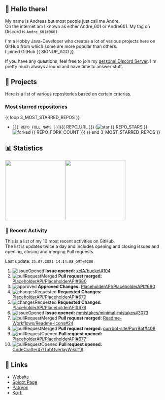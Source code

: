 <!-- Links -->
[purr]: https://purrbot.site
[discord]: https://discord.gg/6dazXp6
[website]: https://andre601.ch
[spigot]: https://www.spigotmc.org/resources/authors/56829/
[patreon]: https://patreon.com/andre_601
[ko-fi]: https://ko-fi.com/andre_601

## 👋 Hello there!
My name is Andreas but most people just call me Andre.  
On the internet am I known as either Andre_601 or Andre601. My tag on Discord is `Andre_601#0601`.

I'm a Hobby Java-Developer who creates a lot of various projects here on GitHub from which some are more popular than others.  
I joined GitHub {{ SIGNUP_AGO }}.

If you have any questions, feel free to join my [personal Discord Server][discord]. I'm pretty much always around and have time to answer stuff.

## 📁 Projects
Here is a list of various repositories based on certain criterias.

### Most starred repositories

{{ loop 3_MOST_STARRED_REPOS }}
- [`{{ REPO_FULL_NAME }}`]({{ REPO_URL }}) (![star] {{ REPO_STARS }} ![forked] {{ REPO_FORK_COUNT }})
{{ end 3_MOST_STARRED_REPOS }}

## 📊 Statistics
<img height="195px" src="https://github-readme-stats.vercel.app/api?username=Andre601&show_icons=true&hide_rank=true&title_color=3498db&bg_color=ffffff00&text_color=718096&disable_animations=true"><img height="195px" src="https://github-readme-stats.vercel.app/api/top-langs?username=Andre601&layout=compact&title_color=3498db&bg_color=ffffff00&text_color=718096">

### 📜 Recent Activity
This is a list of my 10 most recent activities on GitHub.  
The list is updates twice a day and includes opening and closing issues and opening, closing and merging Pull requests.

<!--RECENT_ACTIVITY:last_update-->
Last update: `25.07.2021 14:14:08 GMT+0200`
<!--RECENT_ACTIVITY:last_update_end-->
<!--RECENT_ACTIVITY:start-->
1. ![issueOpened] **Issue opened:** [xelA/bucket#104](https://github.com/xelA/bucket/issues/104)
2. ![pullRequestMerged] **Pull request merged:** [PlaceholderAPI/PlaceholderAPI#680](https://github.com/PlaceholderAPI/PlaceholderAPI/pull/680)
3. ![approved] **Approved Changes:** [PlaceholderAPI/PlaceholderAPI#680](https://github.com/PlaceholderAPI/PlaceholderAPI/pull/680#pullrequestreview-714229255)
4. ![changesRequested] **Requested Changes:** [PlaceholderAPI/PlaceholderAPI#679](https://github.com/PlaceholderAPI/PlaceholderAPI/pull/679#pullrequestreview-714213245)
5. ![changesRequested] **Requested Changes:** [PlaceholderAPI/PlaceholderAPI#679](https://github.com/PlaceholderAPI/PlaceholderAPI/pull/679#pullrequestreview-714213245)
6. ![issueOpened] **Issue opened:** [mmistakes/minimal-mistakes#3073](https://github.com/mmistakes/minimal-mistakes/issues/3073)
7. ![pullRequestMerged] **Pull request merged:** [Readme-Workflows/Readme-Icons#24](https://github.com/Readme-Workflows/Readme-Icons/pull/24)
8. ![pullRequestMerged] **Pull request merged:** [purrbot-site/PurrBot#408](https://github.com/purrbot-site/PurrBot/pull/408)
9. ![pullRequestOpened] **Pull request opened:** [PlaceholderAPI/PlaceholderAPI#677](https://github.com/PlaceholderAPI/PlaceholderAPI/pull/677)
10. ![pullRequestOpened] **Pull request opened:** [CodeCrafter47/TabOverlayWiki#18](https://github.com/CodeCrafter47/TabOverlayWiki/pull/18)
<!--RECENT_ACTIVITY:end-->

## 🔗 Links
- [Website]
- [Spigot Page][spigot]
- [Patreon]
- [Ko-fi]

<!-- Badges -->
[issueOpened]: https://cdn.jsdelivr.net/gh/Readme-Workflows/Readme-Icons@v1.1.0/icons/octicons/IssueOpened.svg
[issueClosed]: https://cdn.jsdelivr.net/gh/Readme-Workflows/Readme-Icons@v1.1.0/icons/octicons/IssueClosed.svg

[pullRequestOpened]: https://cdn.jsdelivr.net/gh/Readme-Workflows/Readme-Icons@v1.1.0/icons/octicons/PullRequestOpened.svg
[pullRequestClosed]: https://cdn.jsdelivr.net/gh/Readme-Workflows/Readme-Icons@v1.1.0/icons/octicons/PullRequestClosed.svg
[pullRequestMerged]: https://cdn.jsdelivr.net/gh/Readme-Workflows/Readme-Icons@v1.1.0/icons/octicons/PullRequestMerged.svg

[comment]: https://cdn.jsdelivr.net/gh/Readme-Workflows/Readme-Icons@v1.1.0/icons/octicons/Comment.svg

[changesRequested]: https://cdn.jsdelivr.net/gh/Readme-Workflows/Readme-Icons@v1.1.0/icons/octicons/RequestedChanges.svg
[approved]: https://cdn.jsdelivr.net/gh/Readme-Workflows/Readme-Icons@v1.1.0/icons/octicons/ApprovedChanges.svg
[repoCreated]: https://cdn.jsdelivr.net/gh/Readme-Workflows/Readme-Icons@v1.1.0/icons/octicons/Repository.svg

[release]: https://cdn.jsdelivr.net/gh/Readme-Workflows/Readme-Icons@v1.1.0/icons/octicons/Release.svg
[star]: https://cdn.jsdelivr.net/gh/Readme-Workflows/Readme-Icons@v1.1.0/icons/octicons/StarredRepository.svg
[wiki]: https://cdn.jsdelivr.net/gh/Readme-Workflows/Readme-Icons@v1.1.0/icons/octicons/Wiki.svg
[forked]: https://cdn.jsdelivr.net/gh/Readme-Workflows/Readme-Icons@main/icons/octicons/ForkedRepository.svg
